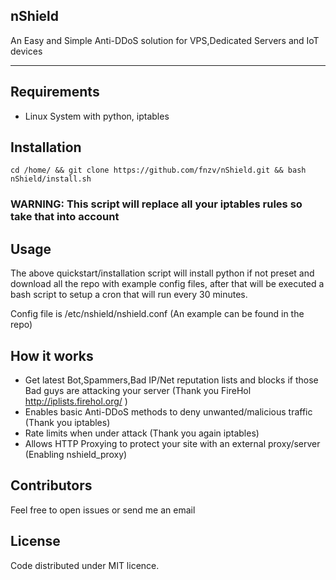 ## nShield

An Easy and Simple Anti-DDoS solution for VPS,Dedicated Servers and IoT devices


-----------------

## Requirements

- Linux System with python, iptables

## Installation

```cd /home/ && git clone https://github.com/fnzv/nShield.git && bash nShield/install.sh```

### WARNING: This script will replace all your iptables rules so take that into account

## Usage

The above quickstart/installation script will install python if not preset and download all the repo with example config files, after that will be executed a bash script to setup a cron that will run every 30 minutes.

 Config file is /etc/nshield/nshield.conf (An example can be found in the repo)
 

## How it works

- Get latest Bot,Spammers,Bad IP/Net reputation lists and blocks if those Bad guys are attacking your server (Thank you FireHol http://iplists.firehol.org/ )
- Enables basic Anti-DDoS methods to deny unwanted/malicious traffic (Thank you iptables)
- Rate limits when under attack (Thank you again iptables)
- Allows HTTP Proxying to protect your site with an external proxy/server (Enabling nshield_proxy)

## Contributors

Feel free to open issues or send me an email

## License

Code distributed under MIT licence.
